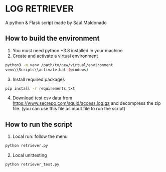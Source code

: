 # LOG RETRIEVER
A python & Flask script made by Saul Maldonado
## How to build the environment
1. You must need python +3.8 installed in your machine
2. Create and activate a virtual environment
```bash
python3 -m venv /path/to/new/virtual/environment
venv\\Scripts\\activate.bat (windows)
```
3. Install required packages
```bash
pip install -r requirements.txt
```
4. Download test csv data from https://www.secrepo.com/squid/access.log.gz and decompress the zip file.
   (you can use this file as input file to run the script)

## How to run the script
1. Local run: follow the menu
```bash
python retriever.py
```
2. Local unittesting
```bash
python retriever_test.py
```